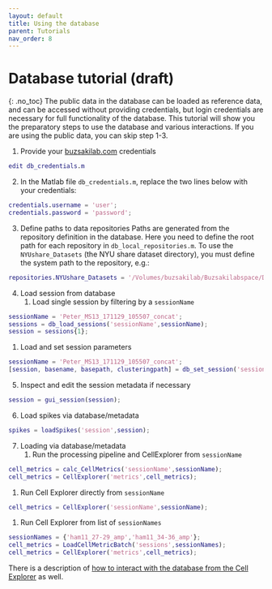 ```yaml
---
layout: default
title: Using the database
parent: Tutorials
nav_order: 8
---
```

# Database tutorial (draft)
{: .no_toc}
The public data in the database can be loaded as reference data, and can be accessed without providing credentials, but login credentials are necessary for full functionality of the database. This tutorial will show you the preparatory steps to use the database and various interactions. If you are using the public data, you can skip step 1-3.

1. Provide your [buzsakilab.com](https://buzsakilab.com/wp/database/) credentials
```m
edit db_credentials.m
```
2. In the Matlab file `db_credentials.m`, replace the two lines below with your credentials:
```m
credentials.username = 'user';
credentials.password = 'password';
```
3. Define paths to data repositories
Paths are generated from the repository definition in the database. Here you need to define the root path for each repository in `db_local_repositories.m`. To use the `NYUshare_Datasets` (the NYU share dataset directory), you must define the system path to the repository, e.g.:
```m
repositories.NYUshare_Datasets = '/Volumes/buzsakilab/Buzsakilabspace/Datasets';
```
4. Load session from database
   1. Load single session by filtering by a `sessionName`
```m
sessionName = 'Peter_MS13_171129_105507_concat';
sessions = db_load_sessions('sessionName',sessionName);
session = sessions{1};
```
   1. Load and set session parameters
```m
sessionName = 'Peter_MS13_171129_105507_concat';
[session, basename, basepath, clusteringpath] = db_set_session('sessionName',sessionName);
```
5. Inspect and edit the session metadata if necessary
```m
session = gui_session(session);
```
6. Load spikes via database/metadata
```m
spikes = loadSpikes('session',session);
```
7. Loading via database/metadata
   1. Run the processing pipeline and CellExplorer from `sessionName`
```m
cell_metrics = calc_CellMetrics('sessionName',sessionName);
cell_metrics = CellExplorer('metrics',cell_metrics);
```
   1. Run Cell Explorer directly from `sessionName`
```m
cell_metrics = CellExplorer('sessionName',sessionName);
```
   1. Run Cell Explorer from list of `sessionNames`
```m
sessionNames = {'ham11_27-29_amp','ham11_34-36_amp'};
cell_metrics = LoadCellMetricBatch('sessions',sessionNames);
cell_metrics = CellExplorer('metrics',cell_metrics);
```
There is a description of [how to interact with the database from the Cell Explorer]({{"/database/loading-sessions/"|absolute_url}}) as well. 